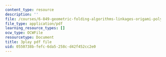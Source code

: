 ```yaml
---
content_type: resource
description: ''
file: /courses/6-849-geometric-folding-algorithms-linkages-origami-polyhedra-fall-2012/0550738bfefc6da5258cd42f452cc2e0_VQcvVx-niG4.pdf
file_type: application/pdf
learning_resource_types: []
ocw_type: OCWFile
resourcetype: Document
title: 3play pdf file
uid: 0550738b-fefc-6da5-258c-d42f452cc2e0
---
```

